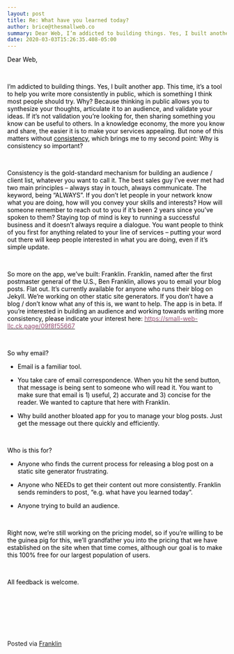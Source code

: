 ```yaml
---  
layout: post  
title: Re: What have you learned today?  
author: brice@thesmallweb.co  
summary: Dear Web, I’m addicted to building things. Yes, I built another app. This time, it’s a tool to help ...  
date: 2020-03-03T15:26:35.408-05:00  
---
```


<body><div class="WordSection1"><p class="MsoNormal"><span style="color:black">Dear Web,<p/></span></p><p class="MsoNormal"><span style="color:black"> <p/></span></p><p class="MsoNormal"><span style="color:black">I’m addicted to building things. Yes, I built another app. This time, it’s a tool to help you write more consistently in public, which is something I think most people should try. Why? Because thinking in public
 allows you to synthesize your thoughts, articulate it to an audience, and validate your ideas. If it’s not validation you’re looking for, then sharing something you know can be useful to others. In a knowledge economy, the more you know and share, the easier
 it is to make your services appealing. But none of this matters without <u>consistency</u>, which brings me to my second point: Why is consistency so important?<p/></span></p><p class="MsoNormal"><span style="color:black"> <p/></span></p><p class="MsoNormal"><span style="color:black">Consistency is the gold-standard mechanism for building an audience / client list, whatever you want to call it. The best sales guy I’ve ever met had two main principles – always stay in touch, always communicate.
 The keyword, being “ALWAYS”. If you don’t let people in your network know what you are doing, how will you convey your skills and interests? How will someone remember to reach out to you if it’s been 2 years since you’ve spoken to them? Staying top of mind
 is key to running a successful business and it doesn’t always require a dialogue. You want people to think of you first for anything related to your line of services – putting your word out there will keep people interested in what you are doing, even if it’s
 simple update.<p/></span></p><p class="MsoNormal"><span style="color:black"> <p/></span></p><p class="MsoNormal"><span style="color:black">So more on the app, we’ve built: Franklin. Franklin, named after the first postmaster general of the U.S., Ben Franklin, allows you to email your blog posts. Flat out. It’s currently available for anyone who runs
 their blog on Jekyll. We’re working on other static site generators. If you don’t have a blog / don’t know what any of this is, we want to help. The app is in beta. If you’re interested in building an audience and working towards writing more consistency,
 please indicate your interest here: <a href="https://small-web-llc.ck.page/09f8f55667"><span style="color:#954F72">https://small-web-llc.ck.page/09f8f55667</span></a><p/></span></p><p class="MsoNormal"><span style="color:black"> <p/></span></p><p class="MsoNormal"><span style="color:black">So why email?<p/></span></p><ul style="margin-top:0in" type="disc"><li style="color:black;mso-list:l3 level1 lfo4" class="MsoNormal">Email is a familiar tool.<p/>
</li>
<li style="color:black;mso-list:l3 level1 lfo4" class="MsoNormal">You take care of email correspondence. When you hit the send button, that message is being sent to someone who will read it. You want to make sure that email is 1) useful, 2) accurate and 3)
 concise for the reader. We wanted to capture that here with Franklin.<p/>
</li>
<li style="color:black;mso-list:l3 level1 lfo4" class="MsoNormal">Why build another bloated app for you to manage your blog posts. Just get the message out there quickly and efficiently.<p/>
</li>
</ul><p class="MsoNormal"><span style="color:black"> <p/></span></p><p class="MsoNormal"><span style="color:black">Who is this for?<p/></span></p><ul style="margin-top:0in" type="disc"><li style="color:black;mso-list:l0 level1 lfo5" class="MsoNormal">Anyone who finds the current process for releasing a blog post on a static site generator frustrating.<p/>
</li>
</ul><ul style="margin-top:0in" type="disc"><li style="color:black;mso-list:l5 level1 lfo6" class="MsoNormal">Anyone who NEEDs to get their content out more consistently. Franklin sends reminders to post, “e.g. what have you learned today”.<p/>
</li>
<li style="color:black;mso-list:l5 level1 lfo6" class="MsoNormal">Anyone trying to build an audience.<p/>
</li>
</ul><p class="MsoNormal"><span style="color:black"> <p/></span></p><p class="MsoNormal"><span style="color:black">Right now, we’re still working on the pricing model, so if you’re willing to be the guinea pig for this, we’ll grandfather you into the pricing that we have established on the site when that time comes, although
 our goal is to make this 100% free for our largest population of users. <p/></span></p><p class="MsoNormal"><span style="color:black"> <p/></span></p><p class="MsoNormal"><span style="color:black">All feedback is welcome.  <p/></span></p><p class="MsoNormal"><span style="color:black"> <p/></span></p><p class="MsoNormal"/>
<p> </p><p class="MsoNormal"/>
<p> </p><div><p class="MsoNormal"><span style="color:black"/></p></div></div></body><br />Posted via <a href="https://franklinpostal.com">Franklin</a>